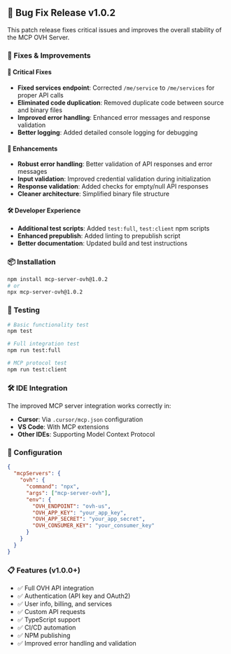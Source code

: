 ## 🔧 Bug Fix Release v1.0.2

This patch release fixes critical issues and improves the overall stability of the MCP OVH Server.

### 🔧 Fixes & Improvements

#### 🐛 Critical Fixes
- **Fixed services endpoint**: Corrected `/me/service` to `/me/services` for proper API calls
- **Eliminated code duplication**: Removed duplicate code between source and binary files
- **Improved error handling**: Enhanced error messages and response validation
- **Better logging**: Added detailed console logging for debugging

#### 🚀 Enhancements
- **Robust error handling**: Better validation of API responses and error messages
- **Input validation**: Improved credential validation during initialization
- **Response validation**: Added checks for empty/null API responses
- **Cleaner architecture**: Simplified binary file structure

#### 🛠️ Developer Experience
- **Additional test scripts**: Added `test:full`, `test:client` npm scripts
- **Enhanced prepublish**: Added linting to prepublish script
- **Better documentation**: Updated build and test instructions

### 📦 Installation
```bash
npm install mcp-server-ovh@1.0.2
# or
npx mcp-server-ovh@1.0.2
```

### 🧪 Testing
```bash
# Basic functionality test
npm test

# Full integration test
npm run test:full

# MCP protocol test
npm run test:client
```

### 🛠️ IDE Integration
The improved MCP server integration works correctly in:
- **Cursor**: Via `.cursor/mcp.json` configuration
- **VS Code**: With MCP extensions
- **Other IDEs**: Supporting Model Context Protocol

### 🔐 Configuration
```json
{
  "mcpServers": {
    "ovh": {
      "command": "npx",
      "args": ["mcp-server-ovh"],
      "env": {
        "OVH_ENDPOINT": "ovh-us",
        "OVH_APP_KEY": "your_app_key",
        "OVH_APP_SECRET": "your_app_secret",
        "OVH_CONSUMER_KEY": "your_consumer_key"
      }
    }
  }
}
```

### 📋 Features (v1.0.0+)
- ✅ Full OVH API integration
- ✅ Authentication (API key and OAuth2)
- ✅ User info, billing, and services
- ✅ Custom API requests
- ✅ TypeScript support
- ✅ CI/CD automation
- ✅ NPM publishing
- ✅ Improved error handling and validation

